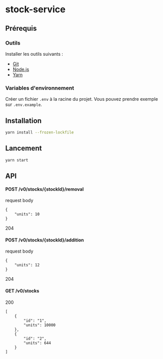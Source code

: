 # stock-service

## Prérequis

### Outils

Installer les outils suivants :

* [Git](https://git-scm.com/book/fr/v2/D%C3%A9marrage-rapide-Installation-de-Git)
* [Node.js](https://nodejs.org/fr/download/package-manager/)
* [Yarn](https://yarnpkg.com/getting-started/install)

### Variables d'environnement

Créer un fichier `.env` à la racine du projet. Vous pouvez prendre exemple sur `.env.example`.

## Installation

```bash
yarn install --frozen-lockfile
```

## Lancement

```bash
yarn start
```

## API

#### POST /v0/stocks/{stockId}/removal

request body

```
{
    "units": 10
}
```

204

#### POST /v0/stocks/{stockId}/addition

request body

```
{
    "units": 12
}
```

204

#### GET /v0/stocks

200

```
[
    {
        "id": "1",
        "units": 10000
    },
    {
        "id": "2",
        "units": 644
    }
]
```